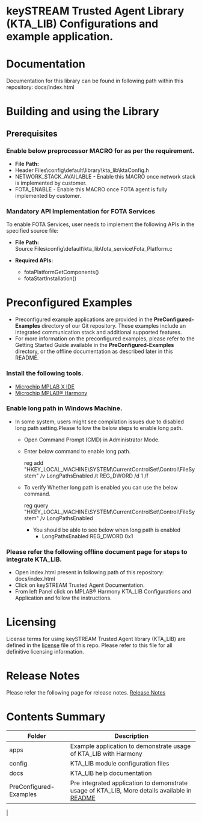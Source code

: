 # keySTREAM Trusted Agent Library (KTA_LIB) Configurations and example application.


# Documentation
Documentation for this library can be found in following path within this repository: docs/index.html

# Building and using the Library
## Prerequisites
### Enable below preprocessor MACRO for as per the requirement.
  - **File Path:**  
  - Header Files\config\default\library\kta_lib\ktaConfig.h
  - NETWORK_STACK_AVAILABLE - Enable this MACRO once network stack is implemented by customer.
  - FOTA_ENABLE - Enable this MACRO once FOTA agent is fully implemented by customer.

### Mandatory API Implementation for FOTA Services

To enable FOTA Services, user needs to implement the following APIs in the specified source file:

- **File Path:**  
  Source Files\config\default\kta_lib\fota_service\Fota_Platform.c

- **Required APIs:**  
  - fotaPlatformGetComponents()
  - fotaStartInstallation()

# Preconfigured Examples

- Preconfigured example applications are provided in the **PreConfigured-Examples** directory of our Git repository. These examples include an integrated communication stack and additional supported features.
- For more information on the preconfigured examples, please refer to the Getting Started Guide available in the **PreConfigured-Examples** directory, or the offline documentation as described later in this README.

### Install the following tools.
   - [Microchip MPLAB X IDE](https://www.microchip.com/mplab/mplab-x-ide)
   - [Microchip MPLAB® Harmony](https://www.microchip.com/mplab/mplab-harmony)

### Enable long path in Windows Machine.
   - In some system, users might see compilation issues due to disabled long path setting.Please follow the below steps to enable long path.
       - Open Command Prompt (CMD) in Administrator Mode.
       - Enter below command to enable long path.

         reg add "HKEY_LOCAL_MACHINE\SYSTEM\CurrentControlSet\Control\FileSystem" /v LongPathsEnabled /t REG_DWORD /d 1 /f
       - To verify Whether long path is enabled you can use the below command.

         reg query "HKEY_LOCAL_MACHINE\SYSTEM\CurrentControlSet\Control\FileSystem" /v LongPathsEnabled

          - You should be able to see below when long path is enabled
             - LongPathsEnabled    REG_DWORD    0x1


### Please refer the following offline document page for steps to integrate KTA_LIB.
 - Open index.html present in following path of this repository: docs/index.html
 - Click on keySTREAM Trusted Agent Documentation.
 - From left Panel click on MPLAB® Harmony KTA_LIB Configurations and Application and follow the instructions.

# Licensing
License terms for using keySTREAM Trusted Agent library (KTA_LIB) are defined in the [license](./license.md) file of this repo. Please refer to this file for all definitive licensing information.

# Release Notes
Please refer the following page for release notes. [Release Notes](./release_notes.md)

# Contents Summary

| Folder     | Description                                                              |
| ---        | ---                                                                      |
| apps       | Example application to demonstrate usage of KTA_LIB with Harmony           |
| config     | KTA_LIB module configuration files                                          |
| docs       | KTA_LIB help documentation                                                  |
| PreConfigured-Examples       | Pre integrated application to demonstrate usage of KTA_LIB, More details available in [README](./PreConfigured-Examples/README.md)
|

